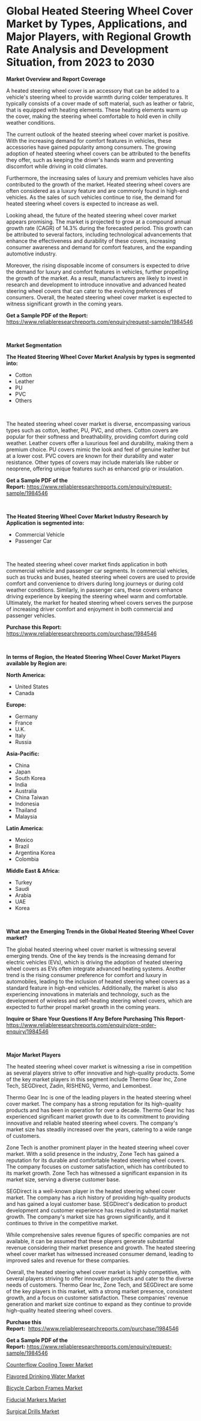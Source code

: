 <p><h1>Global Heated Steering Wheel Cover Market by Types, Applications, and Major Players, with Regional Growth Rate Analysis and Development Situation, from 2023 to 2030</h1></p><p><strong>Market Overview and Report Coverage</strong></p>
<p><p>A heated steering wheel cover is an accessory that can be added to a vehicle's steering wheel to provide warmth during colder temperatures. It typically consists of a cover made of soft material, such as leather or fabric, that is equipped with heating elements. These heating elements warm up the cover, making the steering wheel comfortable to hold even in chilly weather conditions.</p><p>The current outlook of the heated steering wheel cover market is positive. With the increasing demand for comfort features in vehicles, these accessories have gained popularity among consumers. The growing adoption of heated steering wheel covers can be attributed to the benefits they offer, such as keeping the driver's hands warm and preventing discomfort while driving in cold climates.</p><p>Furthermore, the increasing sales of luxury and premium vehicles have also contributed to the growth of the market. Heated steering wheel covers are often considered as a luxury feature and are commonly found in high-end vehicles. As the sales of such vehicles continue to rise, the demand for heated steering wheel covers is expected to increase as well.</p><p>Looking ahead, the future of the heated steering wheel cover market appears promising. The market is projected to grow at a compound annual growth rate (CAGR) of 14.3% during the forecasted period. This growth can be attributed to several factors, including technological advancements that enhance the effectiveness and durability of these covers, increasing consumer awareness and demand for comfort features, and the expanding automotive industry.</p><p>Moreover, the rising disposable income of consumers is expected to drive the demand for luxury and comfort features in vehicles, further propelling the growth of the market. As a result, manufacturers are likely to invest in research and development to introduce innovative and advanced heated steering wheel covers that can cater to the evolving preferences of consumers. Overall, the heated steering wheel cover market is expected to witness significant growth in the coming years.</p></p>
<p><strong>Get a Sample PDF of the Report:</strong> <a href="https://www.reliableresearchreports.com/enquiry/request-sample/1984546">https://www.reliableresearchreports.com/enquiry/request-sample/1984546</a></p>
<p>&nbsp;</p>
<p><strong>Market Segmentation</strong></p>
<p><strong>The Heated Steering Wheel Cover Market Analysis by types is segmented into:</strong></p>
<p><ul><li>Cotton</li><li>Leather</li><li>PU</li><li>PVC</li><li>Others</li></ul></p>
<p>&nbsp;</p>
<p><p>The heated steering wheel cover market is diverse, encompassing various types such as cotton, leather, PU, PVC, and others. Cotton covers are popular for their softness and breathability, providing comfort during cold weather. Leather covers offer a luxurious feel and durability, making them a premium choice. PU covers mimic the look and feel of genuine leather but at a lower cost. PVC covers are known for their durability and water resistance. Other types of covers may include materials like rubber or neoprene, offering unique features such as enhanced grip or insulation.</p></p>
<p><strong>Get a Sample PDF of the Report:</strong>&nbsp;<a href="https://www.reliableresearchreports.com/enquiry/request-sample/1984546">https://www.reliableresearchreports.com/enquiry/request-sample/1984546</a></p>
<p>&nbsp;</p>
<p><strong>The Heated Steering Wheel Cover Market Industry Research by Application is segmented into:</strong></p>
<p><ul><li>Commercial Vehicle</li><li>Passenger Car</li></ul></p>
<p>&nbsp;</p>
<p><p>The heated steering wheel cover market finds application in both commercial vehicle and passenger car segments. In commercial vehicles, such as trucks and buses, heated steering wheel covers are used to provide comfort and convenience to drivers during long journeys or during cold weather conditions. Similarly, in passenger cars, these covers enhance driving experience by keeping the steering wheel warm and comfortable. Ultimately, the market for heated steering wheel covers serves the purpose of increasing driver comfort and enjoyment in both commercial and passenger vehicles.</p></p>
<p><strong>Purchase this Report:</strong>&nbsp; <a href="https://www.reliableresearchreports.com/purchase/1984546">https://www.reliableresearchreports.com/purchase/1984546</a></p>
<p>&nbsp;</p>
<p><strong>In terms of Region, the Heated Steering Wheel Cover Market Players available by Region are:</strong></p>
<p>
    <p> <strong> North America: </strong>
        <ul>
            <li>United States</li>
            <li>Canada</li>
        </ul>
        </p> 
    <p> <strong> Europe: </strong>
        <ul>
            <li>Germany</li>
            <li>France</li>
            <li>U.K.</li>
            <li>Italy</li>
            <li>Russia</li>
        </ul>
        </p> 
    <p> <strong> Asia-Pacific: </strong>
        <ul>
            <li>China</li>
            <li>Japan</li>
            <li>South Korea</li>
            <li>India</li>
            <li>Australia</li>
            <li>China Taiwan</li>
            <li>Indonesia</li>
            <li>Thailand</li>
            <li>Malaysia</li>
        </ul>
        </p> 
    <p> <strong> Latin America: </strong>
        <ul>
            <li>Mexico</li>
            <li>Brazil</li>
            <li>Argentina Korea</li>
            <li>Colombia</li>
        </ul>
        </p> 
    <p> <strong> Middle East & Africa: </strong>
        <ul>
            <li>Turkey</li>
            <li>Saudi</li>
            <li>Arabia</li>
            <li>UAE</li>
            <li>Korea</li>
        </ul>
    </p>
    </p>
<p>&nbsp;</p>
<p><strong>What are the Emerging Trends in the Global Heated Steering Wheel Cover market?</strong></p>
<p><p>The global heated steering wheel cover market is witnessing several emerging trends. One of the key trends is the increasing demand for electric vehicles (EVs), which is driving the adoption of heated steering wheel covers as EVs often integrate advanced heating systems. Another trend is the rising consumer preference for comfort and luxury in automobiles, leading to the inclusion of heated steering wheel covers as a standard feature in high-end vehicles. Additionally, the market is also experiencing innovations in materials and technology, such as the development of wireless and self-heating steering wheel covers, which are expected to further propel market growth in the coming years.</p></p>
<p><strong>Inquire or Share Your Questions If Any Before Purchasing This Report</strong>- <a href="https://www.reliableresearchreports.com/enquiry/pre-order-enquiry/1984546">https://www.reliableresearchreports.com/enquiry/pre-order-enquiry/1984546</a></p>
<p>&nbsp;</p>
<p><strong>Major Market Players</strong></p>
<p><p>The heated steering wheel cover market is witnessing a rise in competition as several players strive to offer innovative and high-quality products. Some of the key market players in this segment include Thermo Gear Inc, Zone Tech, SEGDirect, Zadin, RISHENG, Vermo, and Lemonbest.</p><p>Thermo Gear Inc is one of the leading players in the heated steering wheel cover market. The company has a strong reputation for its high-quality products and has been in operation for over a decade. Thermo Gear Inc has experienced significant market growth due to its commitment to providing innovative and reliable heated steering wheel covers. The company's market size has steadily increased over the years, catering to a wide range of customers.</p><p>Zone Tech is another prominent player in the heated steering wheel cover market. With a solid presence in the industry, Zone Tech has gained a reputation for its durable and comfortable heated steering wheel covers. The company focuses on customer satisfaction, which has contributed to its market growth. Zone Tech has witnessed a significant expansion in its market size, serving a diverse customer base.</p><p>SEGDirect is a well-known player in the heated steering wheel cover market. The company has a rich history of providing high-quality products and has gained a loyal customer base. SEGDirect's dedication to product development and customer experience has resulted in substantial market growth. The company's market size has grown significantly, and it continues to thrive in the competitive market.</p><p>While comprehensive sales revenue figures of specific companies are not available, it can be assumed that these players generate substantial revenue considering their market presence and growth. The heated steering wheel cover market has witnessed increased consumer demand, leading to improved sales and revenue for these companies.</p><p>Overall, the heated steering wheel cover market is highly competitive, with several players striving to offer innovative products and cater to the diverse needs of customers. Thermo Gear Inc, Zone Tech, and SEGDirect are some of the key players in this market, with a strong market presence, consistent growth, and a focus on customer satisfaction. These companies' revenue generation and market size continue to expand as they continue to provide high-quality heated steering wheel covers.</p></p>
<p><strong>Purchase this Report:</strong>&nbsp;&nbsp;<a href="https://www.reliableresearchreports.com/purchase/1984546">https://www.reliableresearchreports.com/purchase/1984546</a></p>
<p></p>
<p><strong>Get a Sample PDF of the Report:</strong>&nbsp;<a href="https://www.reliableresearchreports.com/enquiry/request-sample/1984546">https://www.reliableresearchreports.com/enquiry/request-sample/1984546</a></p>
<p><p><a href="https://medium.com/@porteradams98/counterflow-cooling-tower-market-size-reveals-the-best-marketing-channels-in-global-industry-2ba17c6f3016">Counterflow Cooling Tower Market</a></p><p><a href="https://medium.com/@kelsitorphy644/decoding-flavored-drinking-water-market-metrics-market-share-trends-and-growth-patterns-44b0f2f9a778">Flavored Drinking Water Market</a></p><p><a href="https://github.com/CliffMedina6/Market-Research-Report-List-2/blob/main/bicycle-carbon-frames-market.md">Bicycle Carbon Frames Market</a></p><p><a href="https://www.linkedin.com/pulse/fiducial-markers-market-size-growth-forecast-from-enlxe/">Fiducial Markers Market</a></p><p><a href="https://www.linkedin.com/pulse/surgical-drills-market-size-share-amp-trends-analysis-kmaqe/">Surgical Drills Market</a></p></p>